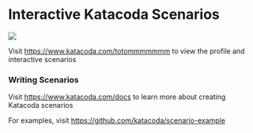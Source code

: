 # Interactive Katacoda Scenarios

[![](http://shields.katacoda.com/katacoda/totommmmmmm/count.svg)](https://www.katacoda.com/totommmmmmm "Get your profile on Katacoda.com")

Visit https://www.katacoda.com/totommmmmmm to view the profile and interactive scenarios

### Writing Scenarios
Visit https://www.katacoda.com/docs to learn more about creating Katacoda scenarios

For examples, visit https://github.com/katacoda/scenario-example
